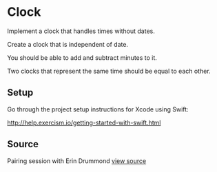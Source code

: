 # Clock

Implement a clock that handles times without dates.

Create a clock that is independent of date.

You should be able to add and subtract minutes to it.

Two clocks that represent the same time should be equal to each other.

## Setup

Go through the project setup instructions for Xcode using Swift:

http://help.exercism.io/getting-started-with-swift.html


## Source

Pairing session with Erin Drummond [view source](https://twitter.com/ebdrummond)
